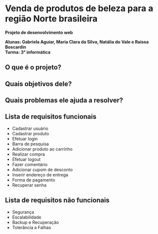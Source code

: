 # Venda de produtos de beleza para a região Norte brasileira  
<h4>Projeto de desenvolvimento web 

Alunas: Gabriela Aguiar, Maria Clara da Silva, Natália do Vale e Raissa Boscardin      
Turma: 3° informática  </h4>

<h2>O que é o projeto? <h2>
<h2>Quais objetivos dele? </h2>

<h2>Quais problemas ele ajuda a resolver? </h2>

<h2>Lista de requisitos funcionais</h2>

* Cadastrar usuário
* Cadastrar produto
* Efetuar login
* Barra de pesquisa
* Adicionar produto ao carrinho 
* Realizar compra 
* Efetuar logout
* Fazer comentário
* Adicionar cupom de desconto
* Inserir endereço de entrega
* Forma de pagamento
* Recuperar senha
<h2>Lista de requisitos não funcionais</h2>
 
 * Segurança
 * Escalabilidade
 * Backup e Recuperação
 * Tolerância a Falhas